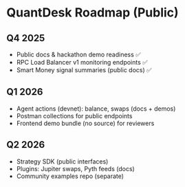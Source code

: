 # QuantDesk Roadmap (Public)

## Q4 2025
- Public docs & hackathon demo readiness ✅
- RPC Load Balancer v1 monitoring endpoints ✅
- Smart Money signal summaries (public docs) ✅

## Q1 2026
- Agent actions (devnet): balance, swaps (docs + demos)
- Postman collections for public endpoints
- Frontend demo bundle (no source) for reviewers

## Q2 2026
- Strategy SDK (public interfaces)
- Plugins: Jupiter swaps, Pyth feeds (docs)
- Community examples repo (separate)
